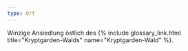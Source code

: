 ```yaml
---
type: Ort
---
```


Winzige Ansiedlung östlich des {% include glossary_link.html title="Kryptgarden-Walds"
name="Kryptgarden-Wald" %}.
